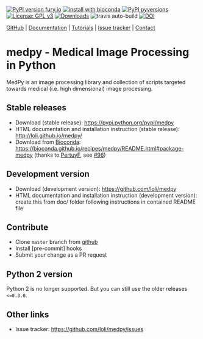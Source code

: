 [![PyPI version fury.io](https://badge.fury.io/py/MedPy.svg)](https://pypi.python.org/pypi/MedPy/)
[![install with bioconda](https://img.shields.io/badge/install%20with-bioconda-brightgreen.svg?style=flat)](http://bioconda.github.io/recipes/medpy/README.html)
[![PyPI pyversions](https://img.shields.io/pypi/pyversions/MedPy.svg)](https://pypi.python.org/pypi/MedPy/)
[![License: GPL v3](https://img.shields.io/badge/License-GPL%20v3-blue.svg)](https://www.gnu.org/licenses/gpl-3.0)
[![Downloads](https://pepy.tech/badge/medpy/month)](https://pepy.tech/project/medpy)
![travis auto-build](https://travis-ci.org/loli/medpy.svg?branch=master)
[![DOI](https://zenodo.org/badge/DOI/10.5281/zenodo.2565940.svg)](https://doi.org/10.5281/zenodo.2565940)


[GitHub](https://github.com/loli/medpy/) | [Documentation](http://loli.github.io/medpy/) | [Tutorials](http://loli.github.io/medpy/) | [Issue tracker](https://github.com/loli/medpy/issues) | [Contact](oskar.maier@gmail.com)

# medpy - Medical Image Processing in Python

MedPy is an image processing library and collection of scripts targeted towards medical (i.e. high dimensional) image processing.

## Stable releases

- Download (stable release): https://pypi.python.org/pypi/medpy
- HTML documentation and installation instruction (stable release): http://loli.github.io/medpy/
- Download from [Bioconda](https://bioconda.github.io/): https://bioconda.github.io/recipes/medpy/README.html#package-medpy (thanks to [PertuyF](https://github.com/PertuyF), see [#96](https://github.com/loli/medpy/issues/96))

## Development version

- Download (development version): https://github.com/loli/medpy
- HTML documentation and installation instruction (development version): create this from doc/ folder following instructions in contained README file

## Contribute

- Clone `master` branch from [github](https://github.com/loli/medpy)
- Install [pre-commit] hooks
- Submit your change as a PR request

## Python 2 version

Python 2 is no longer supported. But you can still use the older releases `<=0.3.0`.

## Other links

- Issue tracker: https://github.com/loli/medpy/issues
